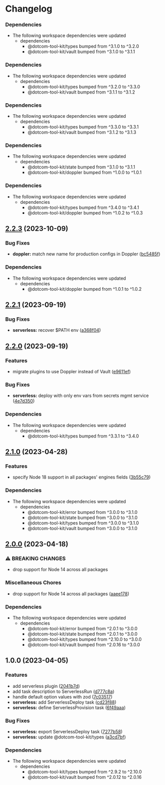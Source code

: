 # Changelog

### Dependencies

* The following workspace dependencies were updated
  * dependencies
    * @dotcom-tool-kit/types bumped from ^3.1.0 to ^3.2.0
    * @dotcom-tool-kit/vault bumped from ^3.1.0 to ^3.1.1

### Dependencies

* The following workspace dependencies were updated
  * dependencies
    * @dotcom-tool-kit/types bumped from ^3.2.0 to ^3.3.0
    * @dotcom-tool-kit/vault bumped from ^3.1.1 to ^3.1.2

### Dependencies

* The following workspace dependencies were updated
  * dependencies
    * @dotcom-tool-kit/types bumped from ^3.3.0 to ^3.3.1
    * @dotcom-tool-kit/vault bumped from ^3.1.2 to ^3.1.3

### Dependencies

* The following workspace dependencies were updated
  * dependencies
    * @dotcom-tool-kit/state bumped from ^3.1.0 to ^3.1.1
    * @dotcom-tool-kit/doppler bumped from ^1.0.0 to ^1.0.1

### Dependencies

* The following workspace dependencies were updated
  * dependencies
    * @dotcom-tool-kit/types bumped from ^3.4.0 to ^3.4.1
    * @dotcom-tool-kit/doppler bumped from ^1.0.2 to ^1.0.3

## [2.2.3](https://github.com/Financial-Times/dotcom-tool-kit/compare/serverless-v2.2.2...serverless-v2.2.3) (2023-10-09)


### Bug Fixes

* **doppler:** match new name for production configs in Doppler ([bc5485f](https://github.com/Financial-Times/dotcom-tool-kit/commit/bc5485f56f3d8fcd608885f8fe9ba56a22265783))


### Dependencies

* The following workspace dependencies were updated
  * dependencies
    * @dotcom-tool-kit/doppler bumped from ^1.0.1 to ^1.0.2

## [2.2.1](https://github.com/Financial-Times/dotcom-tool-kit/compare/serverless-v2.2.0...serverless-v2.2.1) (2023-09-19)


### Bug Fixes

* **serverless:** recover $PATH env ([a368f04](https://github.com/Financial-Times/dotcom-tool-kit/commit/a368f04a73a3ad1761371d45bde08b5f375c6e29))

## [2.2.0](https://github.com/Financial-Times/dotcom-tool-kit/compare/serverless-v2.1.3...serverless-v2.2.0) (2023-09-19)


### Features

* migrate plugins to use Doppler instead of Vault ([e9611ef](https://github.com/Financial-Times/dotcom-tool-kit/commit/e9611efa3457fbf3ba8d0c00ed6fbb9e0ce203b1))


### Bug Fixes

* **serverless:** deploy with only  env vars from secrets mgmt service ([4e7d350](https://github.com/Financial-Times/dotcom-tool-kit/commit/4e7d3506129d03990dc54ccb4846a7e870f42cae))


### Dependencies

* The following workspace dependencies were updated
  * dependencies
    * @dotcom-tool-kit/types bumped from ^3.3.1 to ^3.4.0

## [2.1.0](https://github.com/Financial-Times/dotcom-tool-kit/compare/serverless-v2.0.0...serverless-v2.1.0) (2023-04-28)


### Features

* specify Node 18 support in all packages' engines fields ([3b55c79](https://github.com/Financial-Times/dotcom-tool-kit/commit/3b55c79f3f55b448f1a92fcf842dab6a8906ea70))


### Dependencies

* The following workspace dependencies were updated
  * dependencies
    * @dotcom-tool-kit/error bumped from ^3.0.0 to ^3.1.0
    * @dotcom-tool-kit/state bumped from ^3.0.0 to ^3.1.0
    * @dotcom-tool-kit/types bumped from ^3.0.0 to ^3.1.0
    * @dotcom-tool-kit/vault bumped from ^3.0.0 to ^3.1.0

## [2.0.0](https://github.com/Financial-Times/dotcom-tool-kit/compare/serverless-v1.0.0...serverless-v2.0.0) (2023-04-18)


### ⚠ BREAKING CHANGES

* drop support for Node 14 across all packages

### Miscellaneous Chores

* drop support for Node 14 across all packages ([aaee178](https://github.com/Financial-Times/dotcom-tool-kit/commit/aaee178b535a51f9c75a882d78ffd8e8aa3eac60))


### Dependencies

* The following workspace dependencies were updated
  * dependencies
    * @dotcom-tool-kit/error bumped from ^2.0.1 to ^3.0.0
    * @dotcom-tool-kit/state bumped from ^2.0.1 to ^3.0.0
    * @dotcom-tool-kit/types bumped from ^2.10.0 to ^3.0.0
    * @dotcom-tool-kit/vault bumped from ^2.0.16 to ^3.0.0

## 1.0.0 (2023-04-05)


### Features

* add serverless plugin ([2041b7d](https://github.com/Financial-Times/dotcom-tool-kit/commit/2041b7d65c941823f59cbba61b11d32fe67ed906))
* add task description to ServerlessRun ([d777c8a](https://github.com/Financial-Times/dotcom-tool-kit/commit/d777c8aac932c766c75e6e2c54a8d719a2b71634))
* handle default option values with zod ([7c03517](https://github.com/Financial-Times/dotcom-tool-kit/commit/7c0351771cf1a3d795803295a41dfea755176b19))
* **serverless:** add ServerlessDeploy task ([cd23f88](https://github.com/Financial-Times/dotcom-tool-kit/commit/cd23f88ce453a48dec393dc2645c7a22948e3944))
* **serverless:** define ServerlessProvision task ([6f49aaa](https://github.com/Financial-Times/dotcom-tool-kit/commit/6f49aaa80bb315e5dfd11068a21cb1d3e52ef36a))


### Bug Fixes

* **serverless:** export ServerlessDeploy task ([7277b58](https://github.com/Financial-Times/dotcom-tool-kit/commit/7277b58be3583d63f41485bc1ad59566c8dfbfbf))
* **serverless:** update @dotcom-tool-kit/types ([a3cd7bf](https://github.com/Financial-Times/dotcom-tool-kit/commit/a3cd7bfe15aa537b57e5534510fef03890d8e4d7))


### Dependencies

* The following workspace dependencies were updated
  * dependencies
    * @dotcom-tool-kit/types bumped from ^2.9.2 to ^2.10.0
    * @dotcom-tool-kit/vault bumped from ^2.0.12 to ^2.0.16
